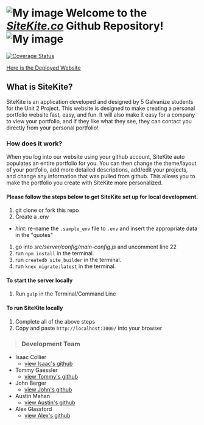 # ![My image](./README_logo.png) Welcome to the [*SiteKite.co*](http://sitekite.co/) Github Repository! ![My image](./README_logo.png)

[![Coverage Status](https://coveralls.io/repos/github/tommygaessler/sitekite/badge.svg?branch=master)](https://coveralls.io/github/tommygaessler/sitekite?branch=master)

[Here is the Deployed Website](http://sitekite.co/)

## What is SiteKite?
SiteKite is an application developed and designed by 5 Galvanize students for the Unit 2 Project. This website is designed to make creating a personal portfolio website fast, easy, and fun. It will also make it easy for a company to view your portfolio, and if they like what they see, they can contact you directly from your personal portfolio!

### How does it work?
When you log into our website using your github account, SiteKite auto populates an entire portfolio for you. You can then change the theme/layout of your portfolio, add more detailed descriptions, add/edit your projects, and change any information that was pulled from github. This allows you to make the portfolio you create with SiteKite more personalized.

#### Please follow the steps below to get SiteKite set up for local development.

1. git clone or fork this repo
1. Create a .env
  - _hint:_ re-name the `.sample_env` file to `.env` and insert the appropriate data in the "quotes"
1. go into *src/server/config/main-config.js* and uncomment line 22
1. run `npm install` in the terminal.
1. run `createdb site_builder` in the terminal.
1. run `knex migrate:latest` in the terminal.

#### To start the server locally

1. Run `gulp` in the Terminal/Command Line

#### To run SiteKite locally
1. Complete all of the above steps
1. Copy and paste `http://localhost:3000/` into your browser

>### Development Team
- Isaac Collier
  - [view Isaac's github](https://github.com/Isaacjcollier)
- Tommy Gaessler
  - [view Tommy's github](https://github.com/tommygaessler)
- John Berger
  - [view John's github](https://github.com/johnmberger)
- Austin Mahan
  - [view Austin's github](https://github.com/AustinMahan)
- Alex Glassford
  - [view Alex's github](https://github.com/abglassford)
